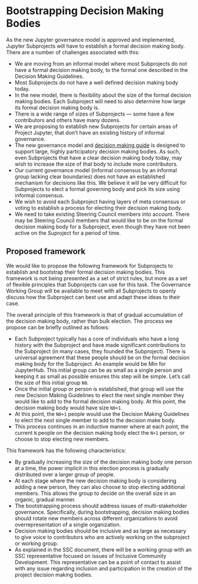 # Bootstrapping Decision Making Bodies

As the new Jupyter governance model is approved and implemented, Jupyter Subprojects will have to establish a formal decision making body. There are a number of challenges associated with this:

- We are moving from an informal model where most Subprojects do not have a formal decision making body, to the formal one described in the Decision Making Guidelines.
- Most Subprojects do not have a well defined decision making body today.
- In the new model, there is flexibility about the size of the formal decision making bodies. Each Subproject will need to also determine how large its formal decision making body is.
- There is a wide range of sizes of Subprojects &mdash; some have a few contributors and others have many dozens.
- We are proposing to establish new Subprojects for certain areas of Project Jupyter, that don’t have an existing history of informal governance.
- The new governance model and [decision making guide](decision_making.md) is designed to support large, highly participatory decision making bodies. As such, even Subprojects that have a clear decision making body today, may wish to increase the size of that body to include more contributors.
- Our current governance model (informal consensus by an informal group lacking clear boundaries) does not have an established mechanism for decisions like this. We believe it will be very difficult for Subprojects to elect a formal governing body and pick its size using informal consensus.
- We wish to avoid each Subproject having layers of meta consensus or voting to establish a process for electing their decision making body.
- We need to take existing Steering Council members into account. There may be Steering Council members that would like to be on the formal decision making body for a Subproject, even though they have not been active on the Suproject for a period of time.

## Proposed framework

We would like to propose the following framework for Subprojects to establish and bootstrap their formal decision making bodies. This framework is not being presented as a set of strict rules, but more as a set of flexible principles that Subprojects can use for this task. The Governance Working Group will be available to meet with all Subprojects to openly discuss how the Subproject can best use and adapt these ideas to their case.

The overall principle of this framework is that of gradual accumulation of the decision making body, rather than bulk election. The process we propose can be briefly outlined as follows:


- Each Subproject typically has a core of individuals who have a long history with the Subproject and have made significant contributions to the Subproject (in many cases, they founded the Subproject). There is universal agreement that these people should be on the formal decision making body for the Subproject. An example would be Min for JupyterHub. This initial group can be as small as a single person and keeping it as small as possible ensures this step will be simple. Let’s call the size of this initial group `N0`.
- Once the initial group or person is established, that group will use the new Decision Making Guidelines to elect the next single member they would like to add to the formal decision making body. At this point, the decision making body would have size `N0+1`.
- At this point, the `N0+1` people would use the Decision Making Guidelines to elect the next single member to add to the decision make body.
- This process continues in an inductive manner where at each point, the current `N` people on the decision making body elect the `N+1` person, or choose to stop electing new members.

This framework has the following characteristics:

- By gradually increasing the size of the decision making body one person at a time, the power implicit in this election process is gradually distributed over a larger group of people.
- At each stage where the new decision making body is considering adding a new person, they can also choose to stop electing additional members. This allows the group to decide on the overall size in an organic, gradual manner.
- The bootstrapping process should address issues of multi-stakeholder governance. Specifically, during bootstrapping, decision making bodies should rotate new members across different organizations to avoid overrepresentation of a single organization.
- Decision making bodies should be inclusive and as large as necessary to give voice to contributors who are actively working on the subproject or working group.
- As explained in the SSC document, there will be a working group with an SSC representative focused on issues of Inclusive Community Development. This representative can be a point of contact to assist with any issue regarding inclusion and participation in the creation of the project decision making bodies.
